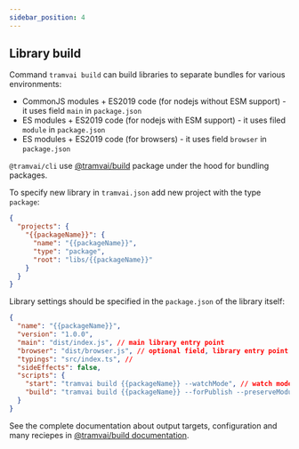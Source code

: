 ```yaml
---
sidebar_position: 4
---
```


## Library build

Command `tramvai build` can build libraries to separate bundles for various environments:

- CommonJS modules + ES2019 code (for nodejs without ESM support) - it uses field `main` in `package.json`
- ES modules + ES2019 code (for nodejs with ESM support) - it uses filed `module` in `package.json`
- ES modules + ES2019 code (for browsers) - it uses field `browser` in `package.json`

`@tramvai/cli` use [@tramvai/build](references/tools/build.md) package under the hood for bundling packages.

To specify new library in `tramvai.json` add new project with the type `package`:

```json
{
  "projects": {
    "{{packageName}}": {
      "name": "{{packageName}}",
      "type": "package",
      "root": "libs/{{packageName}}"
    }
  }
}
```

Library settings should be specified in the `package.json` of the library itself:

```json
{
  "name": "{{packageName}}",
  "version": "1.0.0",
  "main": "dist/index.js", // main library entry point
  "browser": "dist/browser.js", // optional field, library entry point for browsers bundle
  "typings": "src/index.ts", // 
  "sideEffects": false,
  "scripts": {
    "start": "tramvai build {{packageName}} --watchMode", // watch mode to develop package
    "build": "tramvai build {{packageName}} --forPublish --preserveModules" // single time build for the production
  }
}
```

See the complete documentation about output targets, configuration and many reciepes in [@tramvai/build documentation](references/tools/build.md).
